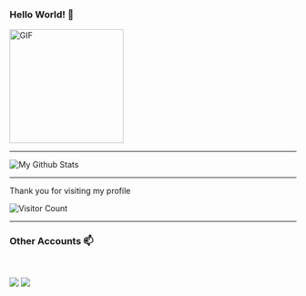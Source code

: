    ###   Hello World! :yellow_heart:
<img alt="GIF" src="https://i.pinimg.com/originals/9e/a7/2e/9ea72ef078139ced289852e8a4ea0c5c.gif" width = 200/>

<hr>


<!--
**EmmadiDivyaSrujana/EmmadiDivyaSrujana** is a ✨ _special_ ✨ repository because its `README.md` (this file) appears on your GitHub profile.
-->



<p>
<img align="center" src="https://github-readme-stats.vercel.app/api/top-langs/?username=EmmadiDivyaSrujana&layout=compact" alt="My Github Stats">
</p>

<hr>
<p>Thank you for visiting my profile <p>

![Visitor Count](https://profile-counter.glitch.me/EmmadiDivyaSrujana/count.svg)

<hr>
<h3> Other Accounts 📫 </h3>
<br />
<p>
<a href="https://www.linkedin.com/in/emmadi-divya-srujana-19baa0182/"><img src="https://img.shields.io/badge/linkedin-%230077B5.svg?&style=for-the-badge&logo=linkedin&logoColor=white"/></a>
<a href="https://instagram.com/divyasrujana?igshid=esstkghnur2d"><img src="https://img.shields.io/badge/instagram-%23E4405F.svg?&style=for-the-badge&logo=instagram&logoColor=white"/></a>
</p>




